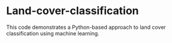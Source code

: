 # Land-cover-classification
This code demonstrates a Python-based approach to land cover classification using machine learning.
